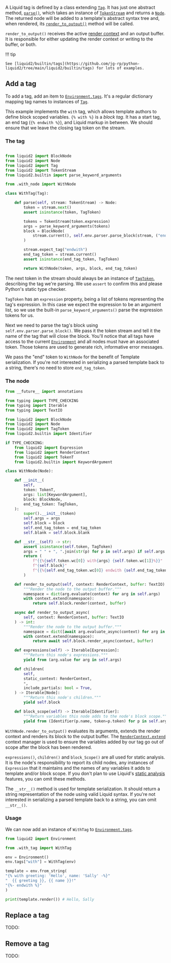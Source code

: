 A Liquid tag is defined by a class extending [`Tag`](api/tag.md). It has just one abstract method, [`parse()`](api/tag.md#liquid2.Tag.parse), which takes an instance of [`TokenStream`](api/tokens.md#liquid2.TokenStream) and returns a [`Node`](api/ast.md#liquid2.Node). The returned node will be added to a template's abstract syntax tree and, when rendered, its [`render_to_output()`](api/ast.md#liquid2.Node.render_to_output) method will be called.

`render_to_output()` receives the active [render context](api/render_context.md) and an output buffer. It is responsible for either updating the render context or writing to the buffer, or both.

!!! tip

    See [liquid2/builtin/tags](https://github.com/jg-rp/python-liquid2/tree/main/liquid2/builtin/tags) for lots of examples.

## Add a tag

To add a tag, add an item to [`Environment.tags`](api/environment.md#liquid2.Environment.tags). It's a regular dictionary mapping tag names to instances of [`Tag`](api/tag.md).

This example implements the `with` tag, which allows template authors to define block scoped variables. `{% with %}` is a _block tag_. It has a start tag, an end tag (`{% endwith %}`), and Liquid markup in between. We should ensure that we leave the closing tag token on the stream.

### The tag

```python title="with_tag.py"

from liquid2 import BlockNode
from liquid2 import Node
from liquid2 import Tag
from liquid2 import TokenStream
from liquid2.builtin import parse_keyword_arguments

from .with_node import WithNode

class WithTag(Tag):

    def parse(self, stream: TokenStream) -> Node:
        token = stream.next()
        assert isinstance(token, TagToken)

        tokens = TokenStream(token.expression)
        args = parse_keyword_arguments(tokens)
        block = BlockNode(
            stream.current(), self.env.parser.parse_block(stream, ("endwith",))
        )

        stream.expect_tag("endwith")
        end_tag_token = stream.current()
        assert isinstance(end_tag_token, TagToken)

        return WithNode(token, args, block, end_tag_token)
```

The next token in the stream should always be an instance of [`TagToken`](api/tokens.md#liquid2.token.TagToken), describing the tag we're parsing. We use `assert` to confirm this and please Python's static type checker.

`TagToken` has an `expression` property, being a list of tokens representing the tag's expression. In this case we expect the expression to be an argument list, so we use the built-in `parse_keyword_arguments()` parse the expression tokens for us.

Next we need to parse the tag's block using `self.env.parser.parse_block()`. We pass it the token stream and tell it the name of the tag that will close the block. You'll notice that all tags have access to the current [`Environment`](environment.md) and all nodes must have an associated token. Those tokens are used to generate rich, informative error messages.

We pass the "end" token to `WithNode` for the benefit of Template serialization. If you're not interested in serializing a parsed template back to a string, there's no need to store `end_tag_token`.

### The node

```python title="with_node.py"
from __future__ import annotations

from typing import TYPE_CHECKING
from typing import Iterable
from typing import TextIO

from liquid2 import BlockNode
from liquid2 import Node
from liquid2 import TagToken
from liquid2.builtin import Identifier

if TYPE_CHECKING:
    from liquid2 import Expression
    from liquid2 import RenderContext
    from liquid2 import TokenT
    from liquid2.builtin import KeywordArgument

class WithNode(Node):

    def __init__(
        self,
        token: TokenT,
        args: list[KeywordArgument],
        block: BlockNode,
        end_tag_token: TagToken,
    ):
        super().__init__(token)
        self.args = args
        self.block = block
        self.end_tag_token = end_tag_token
        self.blank = self.block.blank

    def __str__(self) -> str:
        assert isinstance(self.token, TagToken)
        args = " " + ", ".join(str(p) for p in self.args) if self.args else ""
        return (
            f"{{%{self.token.wc[0]} with{args} {self.token.wc[1]}%}}"
            f"{self.block}"
            f"{{%{self.end_tag_token.wc[0]} endwith {self.end_tag_token.wc[1]}%}}"
        )

    def render_to_output(self, context: RenderContext, buffer: TextIO) -> int:
        """Render the node to the output buffer."""
        namespace = dict(arg.evaluate(context) for arg in self.args)
        with context.extend(namespace):
            return self.block.render(context, buffer)

    async def render_to_output_async(
        self, context: RenderContext, buffer: TextIO
    ) -> int:
        """Render the node to the output buffer."""
        namespace = dict([await arg.evaluate_async(context) for arg in self.args])
        with context.extend(namespace):
            return await self.block.render_async(context, buffer)

    def expressions(self) -> Iterable[Expression]:
        """Return this node's expressions."""
        yield from (arg.value for arg in self.args)

    def children(
        self,
        static_context: RenderContext,
        *,
        include_partials: bool = True,
    ) -> Iterable[Node]:
        """Return this node's children."""
        yield self.block

    def block_scope(self) -> Iterable[Identifier]:
        """Return variables this node adds to the node's block scope."""
        yield from (Identifier(p.name, token=p.token) for p in self.args)
```

`WithNode.render_to_output()` evaluates its arguments, extends the render context and renders its block to the output buffer. The [`RenderContext.extend`](api/render_context.md#liquid2.RenderContext.extend) context manager is used to ensure the variables added by our tag go out of scope after the block has been rendered.

`expressions()`, `children()` and `block_Scope()` are all used for static analysis. It is the node's responsibility to report its child nodes, any instances of `Expression` that it maintains and the names of any variables it adds to template and/or block scope. If you don't plan to use Liquid's [static analysis](static_analysis.md) features, you can omit these methods.

The `__str__()` method is used for template serialization. It should return a string representation of the node using valid Liquid syntax. If you're not interested in serializing a parsed template back to a string, you can omit `__str__()`.

### Usage

We can now add an instance of `WithTag` to [`Environment.tags`](api/environment.md#liquid2.Environment.tags).

```python
from liquid2 import Environment

from .with_tag import WithTag

env = Environment()
env.tags["with"] = WithTag(env)

template = env.from_string(
"{% with greeting: 'Hello', name: 'Sally' -%}"
"  {{ greeting }}, {{ name }}!"
"{%- endwith %}"
)

print(template.render()) # Hello, Sally
```

## Replace a tag

TODO:

## Remove a tag

TODO:
